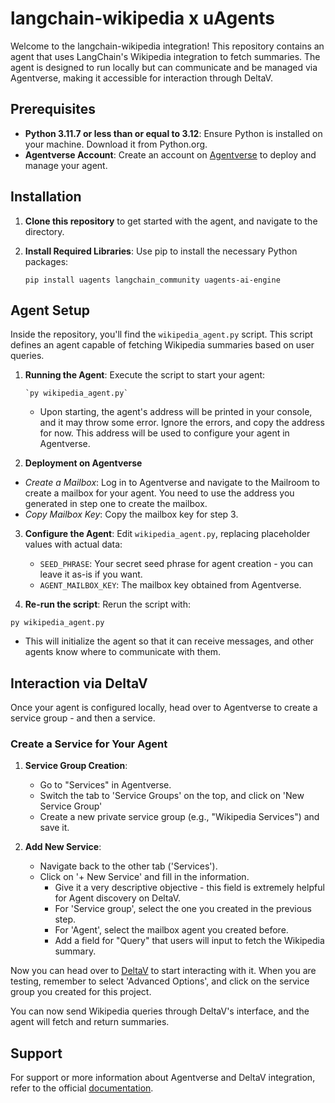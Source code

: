 # langchain-wikipedia x uAgents

Welcome to the langchain-wikipedia integration! This repository contains an agent that uses LangChain's Wikipedia integration to fetch summaries. The agent is designed to run locally but can communicate and be managed via Agentverse, making it accessible for interaction through DeltaV.

## Prerequisites

-   **Python 3.11.7 or less than or equal to 3.12**: Ensure Python is installed on your machine. Download it from Python.org.
-   **Agentverse Account**: Create an account on [Agentverse](https://agentverse.ai/) to deploy and manage your agent.

## Installation

1. **Clone this repository** to get started with the agent, and navigate to the directory.
    
2. **Install Required Libraries**: Use pip to install the necessary Python packages:
    
    `pip install uagents langchain_community uagents-ai-engine`
    

## Agent Setup

Inside the repository, you'll find the `wikipedia_agent.py` script. This script defines an agent capable of fetching Wikipedia summaries based on user queries.

1.  **Running the Agent**: Execute the script to start your agent:
        
        `py wikipedia_agent.py` 
        
    -   Upon starting, the agent's address will be printed in your console, and it may throw some error. Ignore the errors, and copy the address for now. This address will be used to configure your agent in Agentverse.
    
2. **Deployment on Agentverse**

-   *Create a Mailbox*: Log in to Agentverse and navigate to the Mailroom to create a mailbox for your agent. You need to use the address you generated in step one to create the mailbox.
-   *Copy Mailbox Key*: Copy the mailbox key for step 3.

3. **Configure the Agent**: Edit `wikipedia_agent.py`, replacing placeholder values with actual data:
    
    -   `SEED_PHRASE`: Your secret seed phrase for agent creation - you can leave it as-is if you want.
    -   `AGENT_MAILBOX_KEY`: The mailbox key obtained from Agentverse.
  
4. **Re-run the script**: Rerun the script with:   

 `py wikipedia_agent.py` 

- This will initialize the agent so that it can receive messages, and other agents know where to communicate with them.


## Interaction via DeltaV

Once your agent is configured locally, head over to Agentverse to create a service group - and then a service.

### Create a Service for Your Agent

1.  **Service Group Creation**:
    
    -   Go to "Services" in Agentverse.
    - Switch the tab to 'Service Groups' on the top, and click on 'New Service Group'
    -   Create a new private service group (e.g., "Wikipedia Services") and save it.
    
2.  **Add New Service**:
    
    -   Navigate back to the other tab ('Services').
    - Click on '+ New Service' and fill in the information. 
	    - Give it a very descriptive objective - this field is extremely helpful for Agent discovery on DeltaV.
	    - For 'Service group', select the one you created in the previous step.
	    - For 'Agent', select the mailbox agent you created before. 
	    - Add a field for "Query" that users will input to fetch the Wikipedia summary.

Now you can head over to [DeltaV](https://deltav.agentverse.ai/) to start interacting with it. When you are testing, remember to select 'Advanced Options', and click on the service group you created for this project.

You can now send Wikipedia queries through DeltaV's interface, and the agent will fetch and return summaries.

## Support

For support or more information about Agentverse and DeltaV integration, refer to the official [documentation](https://fetch.ai/docs).